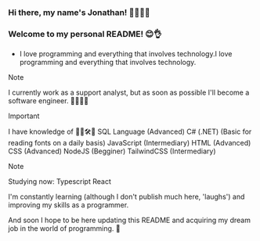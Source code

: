 ### Hi there, my name's Jonathan! 👋🙇🏻‍♂️
### Welcome to my personal README! 😊👌
- I love programming and everything that involves technology.I love programming and everything that involves technology.
  
> [!NOTE]
> I currently work as a support analyst, but as soon as possible I'll become a software engineer. 🧑🏻‍💻✅

> [!IMPORTANT]
> I have knowledge of 📝😁🛠️💭
> SQL Language (Advanced)
> C# (.NET) (Basic for reading fonts on a daily basis)
> JavaScript (Intermediary)
> HTML (Advanced)
> CSS (Advanced)
> NodeJS (Begginer)
> TailwindCSS (Intermediary)

> [!NOTE]
> Studying now: 
> Typescript
> React

I'm constantly learning (although I don't publish much here, 'laughs') and improving my skills as a programmer.

And soon I hope to be here updating this README and acquiring my dream job in the world of programming. 💫
